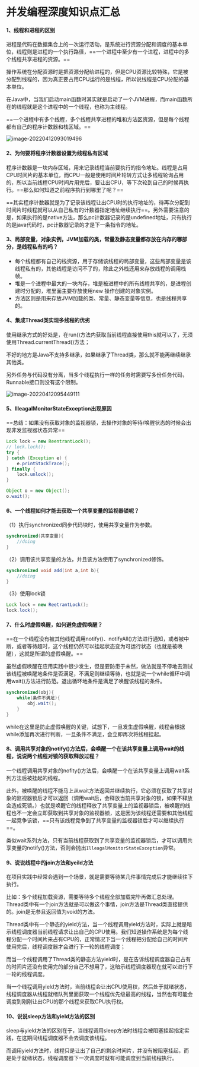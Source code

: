 # 并发编程深度知识点汇总

#### 1、线程和进程的区别

进程是代码在数据集合上的一次运行活动，是系统进行资源分配和调度的基本单位，线程则是进程的一个执行路径，==一个进程中至少有一个进程，进程中的多个线程共享进程的资源。==

操作系统在分配资源时是把资源分配给进程的，但是CPU资源比较特殊，它是被分配到线程的，因为真正要占用CPU运行的是线程，所以说线程是CPU分配的基本单位。

在Java中，当我们启动main函数时其实就是启动了一个JVM进程，而main函数所在的线程就是这个进程中的一个线程，也称为主线程。

==一个进程中有多个线程，多个线程共享进程的堆和方法区资源，但是每个线程都有自己的程序计数器和栈区域。==

![image-20220412093019496](https://mygiteepic.oss-cn-shenzhen.aliyuncs.com/img/image-20220412093019496.png)

#### 2、为何要将程序计数器设置为线程私有区域

程序计数器是一块内存区域，用来记录线程当前要执行的指令地址。线程是占用CPU时间片的基本单位，而CPU一般是使用时间片轮转方式让多线程轮询占用的，所以当前线程CPU时间片用完后，要让出CPU，等下次轮到自己的时候再执行。==那么如何知道之前程序执行到哪里了呢？==

==其实程序计数器就是为了记录该线程让出CPU时的执行地址的，待再次分配到时间片时线程就可以从自己私有的计数器指定地址继续执行==。另外需要注意的是，如果执行的是native方法，那么pc计数器记录的是undefined地址，只有执行的是java代码时，pc计数器记录的才是下一条指令的地址。

#### 3、局部变量，对象实例，JVM加载的类，常量及静态变量都存放在内存的哪部分，是线程私有的吗？

- 每个线程都有自己的栈资源，用于存储该线程的局部变量，这些局部变量是该线程私有的，其他线程是访问不了的，除此之外栈还用来存放线程的调用栈帧。
- 堆是一个进程中最大的一块内存，堆是被进程中的所有线程共享的，是进程创建时分配的，堆里面主要存放使用new 操作创建的对象实例。
- 方法区则是用来存放JVM加载的类、常量、静态变量等信息，也是线程共享的。

#### 4、集成Thread类实现多线程的优劣

使用继承方式的好处是，在run()方法内获取当前线程直接使用this就可以了，无须使用Thread.currentThread()方法；

不好的地方是Java不支持多继承，如果继承了Thread类，那么就不能再继续继承其他类。

另外任务与代码没有分离，当多个线程执行一样的任务时需要写多份任务代码，Runnable接口则没有这个限制。

![image-20220412095449111](https://mygiteepic.oss-cn-shenzhen.aliyuncs.com/img/image-20220412095449111.png)

#### 5、IlleagalMonitorStateException出现原因

==总结：如果没有获取对象的监视器锁，去操作对象的等待/唤醒状态的时候会出现非发监视器状态异常==

```java
Lock lock = new ReentrantLock();
// lock.lock();
try {
} catch (Exception e) {
    e.printStackTrace();
} finally {
    lock.unlock();
}

Object o = new Object();
o.wait();
```

#### 6、一个线程如何才能去获取一个共享变量的监视器锁呢？

（1）执行synchronized同步代码块时，使用共享变量作为参数。

```java
synchronized(共享变量){
    //doing
}
```

（2）调用该共享变量的方法，并且该方法使用了synchronized修饰。

```java
synchronized void add(int a,int b){
    //doing
}
```

（3）使用lock锁

```java
Lock lock = new ReetrantLock();
lock.lock();
```

#### 7、什么时虚假唤醒，如何避免虚假唤醒？

==在一个线程没有被其他线程调用notify()、notifyAll()方法进行通知，或者被中断，或者等待超时，这个线程仍然可以挂起状态变为可运行状态（也就是被唤醒），这就是所谓的虚假唤醒。==

虽然虚假唤醒在应用实践中很少发生，但是要防患于未然，做法就是不停地去测试该线程被唤醒地条件是否满足，不满足则继续等待，也就是说一个while循环中调用wait()方法进行防范。退出循环地条件是满足了唤醒该线程的条件。

```java
synchronized(obj){
    while(条件不满足){
        obj.wait();
    }
}
```

while在这里是防止虚假唤醒的关键，试想下，一旦发生虚假唤醒，线程会根据while添加再次进行判断，一旦条件不满足，会立即再次将线程挂起。

#### 8、调用共享对象的notify()方法后，会唤醒一个在该共享变量上调用wait的线程，说说两个线程对锁的获取释放过程？

一个线程调用共享对象的nofity()方法后，会唤醒一个在该共享变量上调用wait系列方法后被挂起的线程。

此外，被唤醒的线程不能马上从wait方法返回并继续执行，它必须在获取了共享对象的监视器锁后才可以返回（调用wait后，会释放当前共享对象的锁，如果不释放会造成死锁。）也就是唤醒它的线程释放了共享变量上的监视器锁后，被唤醒的线程也不一定会立即获取到共享对象的监视器锁，这是因为该线程还需要和其他线程一起竞争该锁，==只有该线程竞争到了共享变量的监视器锁后才可以继续执行==。

类似wait系列方法，只有当前线程获取到了共享变量的监视器锁后，才可以调用共享变量的notify()方法，否则会抛出`IlleagalMonitorStateException`异常。

#### 9、说说线程中的join方法和yeild方法

在项目实践中经常会遇到一个场景，就是需要等待某几件事情完成后才能继续往下执行。

比如：多个线程加载资源，需要等待多个线程全部加载完毕再做汇总处理。Thread类中有一个join方法就是可以做这个事情，join方法是Thread类直接提供的。join是无参且返回值为void的方法。

Thread类中有一个静态的yield方法，当一个线程调用yield方法时，实际上就是暗示线程调度器当前线程请求让出自己的CPU使用。我们知道操作系统是为每个线程分配一个时间片来占有CPU的，正常情况下当一个线程把分配给自己的时间片使用完后，线程调度器才会进行下一轮的线程调度；

而当一个线程调用了Thread类的静态方法yield时，是在告诉线程调度器自己占有的时间片还没有使用完的部分自己不想用了，这暗示线程调度器现在就可以进行下一轮的线程调度。

当一个线程调用yield方法时，当前线程会让出CPU使用权，然后处于就绪状态，线程调度器从线程就绪队列里面获取一个线程优先级最高的线程，当然也有可能会调度到刚刚让出CPU的那个线程来获取CPU执行权。

#### 10、说说sleep方法和yield方法的区别

sleep与yield方法的区别在于，当线程调用sleep方法时线程会被阻塞挂起指定实践，在这期间线程调度器不会去调度该线程。

而调用yield方法时，线程只是让出了自己的剩余时间片，并没有被阻塞挂起，而是处于就绪状态，线程调度器下一次调度时就有可能调度到当前线程执行。

